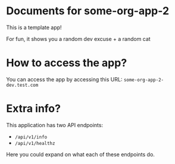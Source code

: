 # Documents for some-org-app-2

This is a template app!

For fun, it shows you a random dev excuse + a random cat

# How to access the app?

You can access the app by accessing this URL: `some-org-app-2-dev.test.com` 

# Extra info?

This application has two API endpoints:

- `/api/v1/info`
- `/api/v1/healthz`

Here you could expand on what each of these endpoints do.